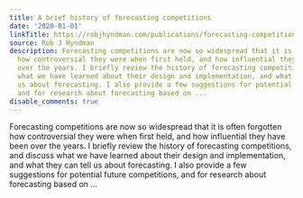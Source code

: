 ```yaml
---
title: A brief history of forecasting competitions
date: '2020-01-01'
linkTitle: https://robjhyndman.com/publications/forecasting-competitions/
source: Rob J Hyndman
description: Forecasting competitions are now so widespread that it is often forgotten
  how controversial they were when first held, and how influential they have been
  over the years. I briefly review the history of forecasting competitions, and discuss
  what we have learned about their design and implementation, and what they can tell
  us about forecasting. I also provide a few suggestions for potential future competitions,
  and for research about forecasting based on ...
disable_comments: true
---
```

Forecasting competitions are now so widespread that it is often forgotten how controversial they were when first held, and how influential they have been over the years. I briefly review the history of forecasting competitions, and discuss what we have learned about their design and implementation, and what they can tell us about forecasting. I also provide a few suggestions for potential future competitions, and for research about forecasting based on ...